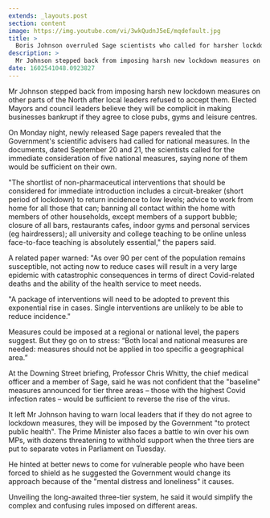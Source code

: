 ```yaml
--- 
extends: _layouts.post 
section: content 
image: https://img.youtube.com/vi/3wkQudnJ5eE/mqdefault.jpg 
title: > 
  Boris Johnson overruled Sage scientists who called for harsher lockdown 
description: > 
  Mr Johnson stepped back from imposing harsh new lockdown measures on other parts of the North after local leaders refused to accept them.On Monday night, newly released Sage papers revealed that the Government's scientific advisers had called for national measures.In the documents, dated September 20 and 21, the scientists called for the immediate consideration of five national measures, saying none of them would be sufficient on their own.It left Mr Johnson having to warn local leaders that if they do not agree to lockdown measures, they will be imposed by the Government "to protect public health".Unveiling the long-awaited three-tier system, he said it would simplify the complex and confusing rules imposed on different areas. 
date: 1602541048.0923827 
--- 
```

Mr Johnson stepped back from imposing harsh new lockdown measures on other parts of the North after local leaders refused to accept them. Elected Mayors and council leaders believe they will be complicit in making businesses bankrupt if they agree to close pubs, gyms and leisure centres.

On Monday night, newly released Sage papers revealed that the Government's scientific advisers had called for national measures. In the documents, dated September 20 and 21, the scientists called for the immediate consideration of five national measures, saying none of them would be sufficient on their own.

"The shortlist of non-pharmaceutical interventions that should be considered for immediate introduction includes a circuit-breaker (short period of lockdown) to return incidence to low levels; advice to work from home for all those that can; banning all contact within the home with members of other households, except members of a support bubble; closure of all bars, restaurants cafes, indoor gyms and personal services (eg hairdressers); all university and college teaching to be online unless face-to-face teaching is absolutely essential," the papers said.

A related paper warned: "As over 90 per cent of the population remains susceptible, not acting now to reduce cases will result in a very large epidemic with catastrophic consequences in terms of direct Covid-related deaths and the ability of the health service to meet needs.

"A package of interventions will need to be adopted to prevent this exponential rise in cases. Single interventions are unlikely to be able to reduce incidence."

Measures could be imposed at a regional or national level, the papers suggest. But they go on to stress: “Both local and national measures are needed: measures should not be applied in too specific a geographical area.”

At the Downing Street briefing, Professor Chris Whitty, the chief medical officer and a member of Sage, said he was not confident that the "baseline" measures announced for tier three areas – those with the highest Covid infection rates – would be sufficient to reverse the rise of the virus.

It left Mr Johnson having to warn local leaders that if they do not agree to lockdown measures, they will be imposed by the Government "to protect public health". The Prime Minister also faces a battle to win over his own MPs, with dozens threatening to withhold support when the three tiers are put to separate votes in Parliament on Tuesday.

He hinted at better news to come for vulnerable people who have been forced to shield as he suggested the Government would change its approach because of the "mental distress and loneliness" it causes.

Unveiling the long-awaited three-tier system, he said it would simplify the complex and confusing rules imposed on different areas.